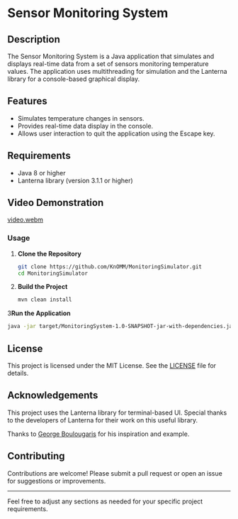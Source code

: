 # Sensor Monitoring System

## Description

The Sensor Monitoring System is a Java application that simulates and displays real-time data from a set of sensors monitoring temperature values. The application uses multithreading for simulation and the Lanterna library for a console-based graphical display.

## Features

- Simulates temperature changes in sensors.
- Provides real-time data display in the console.
- Allows user interaction to quit the application using the Escape key.

## Requirements

- Java 8 or higher
- Lanterna library (version 3.1.1 or higher)

## Video Demonstration

[video.webm](https://github.com/user-attachments/assets/5ee8206e-d126-4449-a5a5-357965bb9640)

### Usage 

1. **Clone the Repository**

   ```bash
   git clone https://github.com/KnOMM/MonitoringSimulator.git
   cd MonitoringSimulator
   ```
2. **Build the Project**

   ```bash
   mvn clean install
   ```

3**Run the Application**

   ```bash
   java -jar target/MonitoringSystem-1.0-SNAPSHOT-jar-with-dependencies.jar
   ```
## License

This project is licensed under the MIT License. See the [LICENSE](LICENSE) file for details.

## Acknowledgements

This project uses the Lanterna library for terminal-based UI. Special thanks to the developers of Lanterna for their work on this useful library.

Thanks to [George Boulougaris](https://medium.com/@giorgosbg/text-based-gui-with-lanterna-in-java-c8a754187fb1) for his inspiration and example.

## Contributing

Contributions are welcome! Please submit a pull request or open an issue for suggestions or improvements.

---

Feel free to adjust any sections as needed for your specific project requirements.
